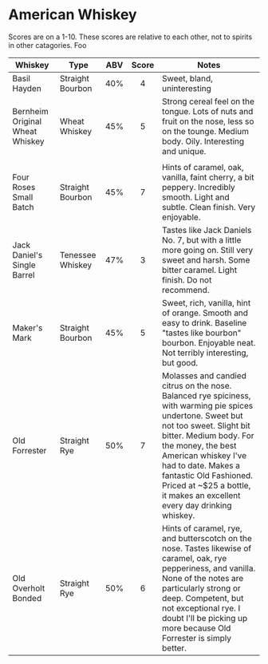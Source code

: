 # American Whiskey
Scores are on a 1-10. These scores are relative to each other, not to spirits in other catagories. Foo

| Whiskey                         | Type             | ABV | Score | Notes                                                                                                                                                                                                                                                                                                                               |
|---------------------------------|------------------|:---:|:-----:|-------------------------------------------------------------------------------------------------------------------------------------------------------------------------------------------------------------------------------------------------------------------------------------------------------------------------------------|
| Basil Hayden                    | Straight Bourbon | 40% | 4     | Sweet, bland, uninteresting                                                                                                                                                                                                                                                                                                         |
| Bernheim Original Wheat Whiskey | Wheat Whiskey    | 45% | 5     | Strong cereal feel on the tongue. Lots of nuts and fruit on the nose, less so on the tounge. Medium body. Oily. Interesting and unique.                                                                                                                                                                                             |
|                                 |                  |     |       |                                                                                                                                                                                                                                                                                                                                     |
| Four Roses Small Batch          | Straight Bourbon | 45% | 7     | Hints of caramel, oak, vanilla, faint cherry, a bit peppery. Incredibly smooth. Light and subtle. Clean finish. Very enjoyable.                                                                                                                                                                                                     |
| Jack Daniel's Single Barrel     | Tenessee Whiskey | 47% | 3     | Tastes like Jack Daniels No. 7, but with a little more going on. Still very sweet and harsh. Some bitter caramel. Light finish. Do not recommend.                                                                                                                                                                                   |
| Maker's Mark                    | Straight Bourbon | 45% | 5     | Sweet, rich, vanilla, hint of orange. Smooth and easy to drink. Baseline "tastes like bourbon" bourbon. Enjoyable neat. Not terribly interesting, but good.                                                                                                                                                                         |
| Old Forrester                   | Straight Rye     | 50% | 7     | Molasses and candied citrus on the nose. Balanced rye spiciness, with warming pie spices undertone. Sweet but not too sweet. Slight bit bitter. Medium body. For the money, the best American whiskey I've had to date. Makes a fantastic Old Fashioned. Priced at ~$25 a bottle, it makes an excellent every day drinking whiskey. |
| Old Overholt Bonded             | Straight Rye     | 50% | 6     | Hints of caramel, rye, and butterscotch on the nose. Tastes likewise of caramel, oak, rye pepperiness, and vanilla. None of the notes are particularly strong or deep. Competent, but not exceptional rye. I doubt I'll be picking up more because Old Forrester is simply better.                                                  |
